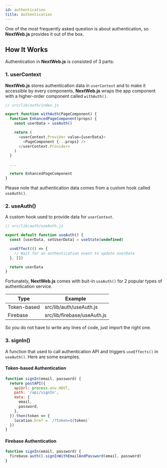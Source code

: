 ```yaml
---
id: authentication
title: Authentication
---
```


One of the most frequently asked question is about authentication, so **NextWeb.js** provides it out of the box.

## How It Works
Authentication in **NextWeb.js** is consisted of 3 parts:

### 1. userContext

**NextWeb.js** stores authentication data in ```userContext``` and to make it accessible by every components, **NextWeb.js** wraps the app component with a higher-order component called ```withAuth()```.

```javascript
// src/lib/auth/index.js

export function withAuth(PageComponent) {
  function EnhancedPageComponent(props) {
    const userData = useAuth()

    return (
      <userContext.Provider value={userData}>
        <PageComponent {...props} />
      </userContext.Provider>
    )
  }

  ...

  return EnhancedPageComponent
}
```
Please note that authentication data comes from a custom hook called ```useAuth()```.

### 2. useAuth()

A custom hook used to provide data for ```userContext```.

```javascript
// src/lib/auth/useAuth.js

export default function useAuth() {
  const [userData, setUserData] = useState(undefined)

  useEffect(() => {
    // Wait for an authentication event to update userData
  }, [])

  return userData
}
```


Fortunately, **NextWeb.js** comes with buit-in ```useAuth()``` for 2 popular types of authentication service.

Type | Example
------------ | -------------
Token-based | src/lib/auth/useAuth.js
Firebase | src/lib/firebase/useAuth.js

So you do not have to write any lines of code, just import the right one.

### 3. signIn()

A function that used to call authentication API and triggers ```useEffects()``` in ```useAuth()```. Here are some examples.

#### Token-based Authentication

```javascript
function signIn(email, password) {
  return postAPI({
    apiUrl: process.env.HOST,
    path: '/api/signIn',
    data: {
      email,
      password,
    },
  }).then(token => {
    location.href = `/?token=${token}`
  })
}
```

#### Firebase Authentication

```javascript
function signIn(email, password) {
  firebase.auth().signInWithEmailAndPassword(email, password)
}
```
